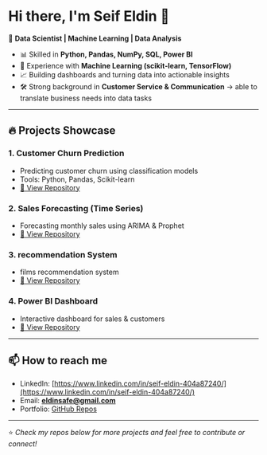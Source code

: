 # Hi there, I'm Seif Eldin 👋  

🎯 **Data Scientist | Machine Learning | Data Analysis**  

- 📊 Skilled in **Python, Pandas, NumPy, SQL, Power BI**  
- 🤖 Experience with **Machine Learning (scikit-learn, TensorFlow)**  
- 📈 Building dashboards and turning data into actionable insights  
- 🛠️ Strong background in **Customer Service & Communication** → able to translate business needs into data tasks  
 

---

## 🔥 Projects Showcase

### 1. Customer Churn Prediction
- Predicting customer churn using classification models  
- Tools: Python, Pandas, Scikit-learn  
- [🔗 View Repository](https://github.com/SeifAbdelrazek/customer-churn-prediction)

### 2. Sales Forecasting (Time Series)
- Forecasting monthly sales using ARIMA & Prophet  
- [🔗 View Repository](https://github.com/SeifAbdelrazek/time-series-forecasting)

### 3. recommendation System
- films recommendation system  
- [🔗 View Repository](https://github.com/SeifAbdelrazek/recommendation-system/tree/main)

### 4. Power BI Dashboard
- Interactive dashboard for sales & customers  
- [🔗 View Repository](https://github.com/SeifAbdelrazek/Power-BI-Dashboard)

---

## 📫 How to reach me
- LinkedIn: [https://www.linkedin.com/in/seif-eldin-404a87240/](https://www.linkedin.com/in/seif-eldin-404a87240/)  
- Email: **eldinsafe@gmail.com**  
- Portfolio: [GitHub Repos](https://github.com/SeifAbdelrazek)

---
⭐️ *Check my repos below for more projects and feel free to contribute or connect!*

